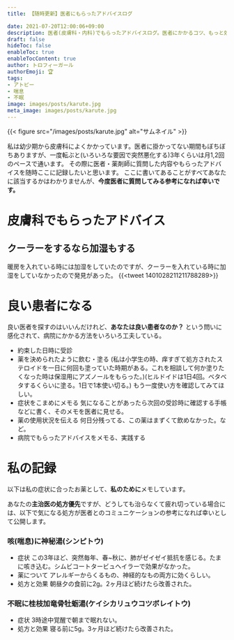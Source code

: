 ```yaml
---
title: 【随時更新】医者にもらったアドバイスログ

date: 2021-07-20T12:00:06+09:00
description: 医者(皮膚科・内科)でもらったアドバイスログ。医者にかかるコツ、もっと効果的に病院を活用する方法。効果があった薬。
draft: false
hideToc: false
enableToc: true
enableTocContent: true
author: トロフィーガール
authorEmoji: 🏆
tags:
- アトピー
- 喘息
- 不眠
image: images/posts/karute.jpg
meta_image: images/posts/karute.jpg
---
```

{{< figure src="/images/posts/karute.jpg" alt="サムネイル" >}}

私は幼少期から皮膚科によくかかっています。医者に掛かってない期間もぼちぼちありますが、一度転ぶと(いろいろな要因で突然悪化する)3年くらいは月1,2回のペースで通います。
その際に医者・薬剤師に質問した内容やもらったアドバイスを随時ここに記録したいと思います。
ここに書いてあることがすべてあなたに該当するかはわかりませんが、**今度医者に質問してみる参考になれば幸いです。**

# 皮膚科でもらったアドバイス
## クーラーをするなら加湿もする
暖房を入れている時には加湿をしていたのですが、クーラーを入れている時に加湿をしていなかったので発見があった。
{{<tweet 1401028211211788289>}}

# 良い患者になる
良い医者を探すのはいいんだけれど、**あなたは良い患者なのか？** という問いに感化されて、病院にかかる方法をいろいろ工夫している。

- 約束した日時に受診
- 薬を決められたように飲む・塗る
(私は小学生の時、痒すぎて処方されたステロイドを一日に何回も塗っていた時期がある。これを相談して何か塗りたくなった時は保湿用にアズノールをもらった。)(ヒルドイドは1日4回。ベタベタするくらいに塗る。1日で1本使い切る。)
もう一度使い方を確認してみてほしい。
- 症状をこまめにメモる
気になることがあったら次回の受診時に確認する手帳などに書く、そのメモを医者に見せる。
- 薬の使用状況を伝える
何日分残ってる、この薬はまずくて飲めなかった。など。
- 病院でもらったアドバイスをメモる、実践する

# 私の記録
以下は私の症状に合ったお薬として、**私のために**メモしています。

あなたの**主治医の処方優先**ですが、どうしても治らなくて疲れ切っている場合には、以下で気になる処方が医者とのコミュニケーションの参考になれば幸いとして公開します。

### 咳(喘息)に神秘湯(シンピトウ)
- 症状
この3年ほど、突然毎年、春~秋に、肺がゼイゼイ抵抗を感じる。たまに咳き込む。シムビコートタービュヘイラーで効果がなかった。
- 薬について
アレルギーからくるもの、神経的なもの両方に効くらしい。
- 処方と効果
朝昼夕の食前に2g。2ヶ月ほど続けたら改善された。


### 不眠に桂枝加竜骨牡蛎湯(ケイシカリュウコツボレイトウ)
- 症状
3時途中覚醒で朝まで眠れない。
- 処方と効果
寝る前に5g。3ヶ月ほど続けたら改善された。